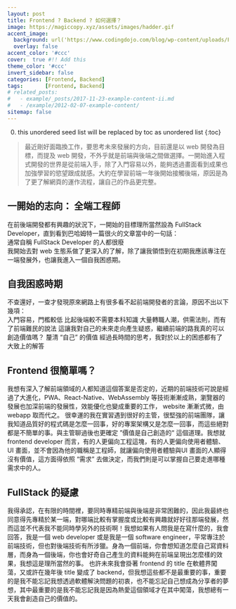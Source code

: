 ```yaml
---
layout: post
title: Frontend ? Backend ? 如何選擇？
image: https://magiccopy.xyz/assets/images/hadder.gif
accent_image: 
  background: url('https://www.codingdojo.com/blog/wp-content/uploads/F7DEG2ALB225H2RKE6PD754O4E.jpg') center/cover
  overlay: false
accent_color: '#ccc'
cover:  true #!! Add this
theme_color: '#ccc'
invert_sidebar: false
categories: [Frontend, Backend]
tags:       [Frontend, Backend]
# related_posts:
#   - example/_posts/2017-11-23-example-content-ii.md
#   - /example/2012-02-07-example-content/
sitemap: false
---
```

 
0. this unordered seed list will be replaced by toc as unordered list
{:toc}

> 最近剛好面臨換工作，要思考未來發展的方向，目前還是以 web 開發為目標，而提及 web 開發，不外乎就是前端與後端之間做選擇。一開始進入程式開發的世界是從前端入手，除了入門容易以外，能夠透過畫面看到成果也加強學習的慾望跟成就感。大約在學習前端一年後開始接觸後端，原因是為了更了解網頁的運作流程，讓自己的作品更完整。

## 一開始的志向： 全端工程師
在前後端開發都有興趣的狀況下，一開始的目標理所當然設為 FullStack Developer，直到看到巴哈姆特一篇很火的文章當中的一句話：<br>
通常自稱 FullStack Developer 的人都很廢<br>
我開始去對 web 生態系做了更深入的了解，除了讓我領悟到在初期我應該專注在一端發展外，也讓我進入一個自我困惑期。<br>
## 自我困惑時期
不查還好，一查才發現原來網路上有很多看不起前端開發者的言論，原因不出以下幾項：<br>
入門容易，門檻較低
比起後端較不需要本科知識
大量轉職人潮，供需法則，而有了前端難民的說法
這讓我對自己的未來走向產生疑惑，繼續前端的路我真的可以創造價值嗎？
釐清 “自己” 的價值
經過長時間的思考，我對於以上的困惑都有了大致上的解答
## Frontend 很簡單嗎？
我想有深入了解前端領域的人都知道這個答案是否定的，近期的前端技術可說是經過了大進化，PWA、React-Native、WebAssembly 等技術漸漸成熟，瀏覽器的發展也加深前端的發展性，效能優化也變成重要的工作， website 漸漸式微，由 webapp 取而代之。
很幸運的我在實習遇到很好的主管，很堅強的前端團隊，讓我知道品質好的程式碼是怎麼一回事，好的專案架構又是怎麼一回事，而這些絕對都是不簡單的事。與主管聊過後也更確定 ”價值是自己創造的“ 這個道理。我想就 frontend developer 而言，有的人更偏向工程這塊，有的人更偏向使用者體驗、UI 畫面，並不會因為他的職稱是工程師，就讓偏向使用者體驗與UI 畫面的人顯得沒有價值，這方面得依照 “需求” 去做決定，而我們則是可以掌握自己要走進哪種需求中的人。
## FullStack 的疑慮
我得承認，在有限的時間裡，要同時專精前端與後端是非常困難的，因此我最終也同意得先專精於某一端，對哪端比較有掌握度或比較有興趣就好好往那端發展，然而這並不代表我不能同時學另外的技術啊！我想如果有人問我是在寫什麼的，我會回答，我是一個 web developer 或是我是一個 software engineer，平常專注於前端技術，但也對後端技術有所涉獵。身為一個前端，你會想知道怎麼自己寫資料層，而身為一個後端，你也會好奇自己產生的資料能夠在前端呈現出怎麼樣的效果，我想這是理所當然的事。
也許未來我會掛著 frontend 的 title 在軟體界闖蕩，又或許在幾年後 title 變成了 backend，但我想這些都不是最重要的事，重要的是我不能忘記我想透過軟體解決問題的初衷，也不能忘記自己想成為分享者的夢想，其中最重要的是我不能忘記我是因為熱愛這個領域才在其中闖蕩，我想總有一天我會創造自己的價值的。